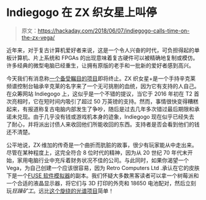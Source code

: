 # Indiegogo 在 ZX 织女星上叫停

> 原文：<https://hackaday.com/2018/06/07/indiegogo-calls-time-on-the-zx-vega/>

近年来，对于复古计算机爱好者来说，这是一个令人兴奋的时代，可负担得起的单板计算机、片上系统和 FPGAs 的出现意味着复古硬件可以被精确地复制或模仿。许多经典的微型电脑已经重生，让拥有原版的老手和一批新的爱好者感到高兴。

今天我们有消息称[一个备受瞩目的项目](https://www.theregister.co.uk/2018/06/06/indiegogo_ponders_retro_computers_debt_collectors/)即将终止。ZX 织女星+是一个手持辛克莱频谱控制台轴承辛克莱的名字来了一个无可挑剔的血统，因为它有支持的人自己。在众筹网站 Indiegogo 上，这似乎是一个不错的提议，当它于 2016 年初在 T2 首次亮相时，它在短时间内吸引了超过 50 万英镑的支持。然而，事情很快变得糟糕起来，有报道称复古电脑内部发生了争吵，随后是过去几年多次错过最后期限和承诺未兑现。由于几乎没有钱或游戏机本身的迹象，Indiegogo 现在似乎已经失去了耐心，并将派出讨债人来收回他们所能收回的东西。支持者是否会看到他们的钱还不清楚。

公平地说，ZX·维加的传奇是一个曲折而肮脏的故事，很少有玩家能从中走出来。尽管在某种程度上，这完全符合 8 位时代的精神，因为从 20 世纪 70 年代末开始，家用电脑行业中充斥着财务状况不佳的公司。与此同时，如果你渴望一个 Vega，为自己创建一个应该很容易，因为 Retro Computers Ltd .承认在它的皮肤下是一个[FUSE 软件模拟器](http://fuse-emulator.sourceforge.net/)的副本。我们怀疑大多数黑客读者可以拿一个树莓派和一个合适的液晶显示器，将它们与 3D 打印的外壳和 18650 电池配对，然后立刻玩*狂躁矿工*。远比[这个旋绕的光谱项目](https://hackaday.com/2016/11/02/computer-emulation-in-the-manner-of-a-turducken/)简单！